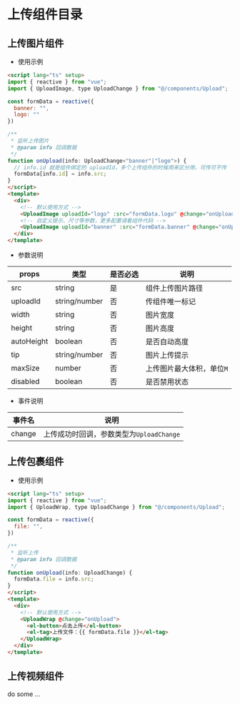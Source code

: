# 上传组件目录

## 上传图片组件

- 使用示例

```html
<script lang="ts" setup>
import { reactive } from "vue";
import { UploadImage, type UploadChange } from "@/components/Upload";

const formData = reactive({
  banner: "",
  logo: ""
})

/**
 * 监听上传图片
 * @param info 回调数据
 */
function onUpload(info: UploadChange<"banner"|"logo">) {
  // info.id 就是组件绑定的 uploadId，多个上传组件的时候用来区分用，可传可不传
  formData[info.id] = info.src;
}
</script>
<template>
  <div>
    <!-- 默认使用方式 -->
    <UploadImage uploadId="logo" :src="formData.logo" @change="onUpload" />
    <!-- 自定义提示、尺寸等参数，更多配置请看组件代码 -->
    <UploadImage uploadId="banner" :src="formData.banner" @change="onUpload" tip="尺寸规格：750px * 391px" width="375px" height="195px" :maxSize="5" :autoHeight="true" />
  </div>
</template>
```

- 参数说明

| props |  类型 | 是否必选 | 说明 |
| --- | --- | --- | --- |
| src | string | 是 | 组件上传图片路径 |
| uploadId | string/number | 否 | 传组件唯一标记 |
| width | string | 否 | 图片宽度 |
| height | string | 否 | 图片高度 |
| autoHeight | boolean | 否 | 是否自动高度 |
| tip | string/number | 否 | 图片上传提示 |
| maxSize | number | 否 | 上传图片最大体积，单位`M` |
| disabled | boolean | 否 | 是否禁用状态 |

- 事件说明

| 事件名 | 说明 |
| --- | --- |
| change | 上传成功时回调，参数类型为`UploadChange` |

## 上传包裹组件

- 使用示例

```html
<script lang="ts" setup>
import { reactive } from "vue";
import { UploadWrap, type UploadChange } from "@/components/Upload";

const formData = reactive({
  file: "",
})

/**
 * 监听上传
 * @param info 回调数据
 */
function onUpload(info: UploadChange) {
  formData.file = info.src;
}
</script>
<template>
  <div>
    <!-- 默认使用方式 -->
    <UploadWrap @change="onUpload">
      <el-button>点击上传</el-button>
      <el-tag>上传文件：{{ formData.file }}</el-tag>
    </UploadWrap>
  </div>
</template>
```

## 上传视频组件

do some ...
